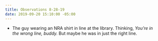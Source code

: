 ```yaml
---
title: Observations 8-28-19
date: 2019-09-20 15:10:00 -05:00
---
```


- The guy wearing an NRA shirt in line at the library. Thinking, *You’re in the wrong line, buddy.* But maybe he was in just the right line.